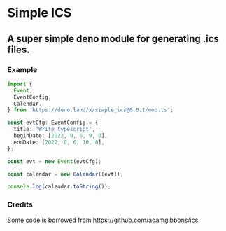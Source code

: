 # Simple ICS
## A super simple deno module for generating .ics files.

### Example
```typescript
import {
  Event,
  EventConfig,
  Calendar,
} from 'https://deno.land/x/simple_ics@0.0.1/mod.ts';

const evtCfg: EventConfig = {
  title: 'Write typescript',
  beginDate: [2022, 9, 6, 9, 0],
  endDate: [2022, 9, 6, 10, 0],
};

const evt = new Event(evtCfg);

const calendar = new Calendar([evt]);

console.log(calendar.toString());
```

### Credits
Some code is borrowed from https://github.com/adamgibbons/ics
